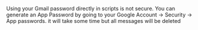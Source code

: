 Using your Gmail password directly in scripts is not secure. You can generate an App Password by going to your Google Account -> Security -> App passwords.
it will take some time but all messages will be deleted 
